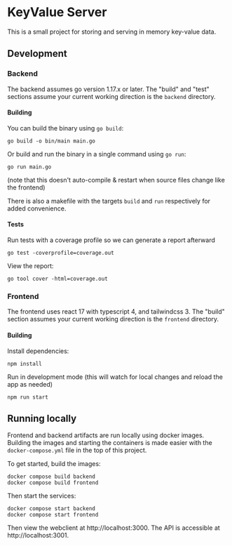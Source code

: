 
# KeyValue Server

This is a small project for storing and serving in memory key-value data.

## Development

### Backend

The backend assumes go version 1.17.x or later. The "build" and "test" sections assume your current working direction is the `backend` directory.

#### Building

You can build the binary using `go build`:

```
go build -o bin/main main.go
```

Or build and run the binary in a single command using `go run`:

```
go run main.go
```

(note that this doesn't auto-compile & restart when source files change like the frontend)

There is also a makefile with the targets `build` and `run` respectively for added convenience.

#### Tests

Run tests with a coverage profile so we can generate a report afterward

```
go test -coverprofile=coverage.out
```

View the report:

```
go tool cover -html=coverage.out
```

### Frontend

The frontend uses react 17 with typescript 4, and tailwindcss 3. The "build" section assumes your current working direction is the `frontend` directory.

#### Building

Install dependencies:

```
npm install
```

Run in development mode (this will watch for local changes and reload the app as needed)

```
npm run start
```

## Running locally

Frontend and backend artifacts are run locally using docker images. Building the
images and starting the containers is made easier with the `docker-compose.yml` file
in the top of this project.

To get started, build the images:

```
docker compose build backend
docker compose build frontend
```

Then start the services:

```
docker compose start backend
docker compose start frontend
```

Then view the webclient at http://localhost:3000. The API is accessible at http://localhost:3001.
